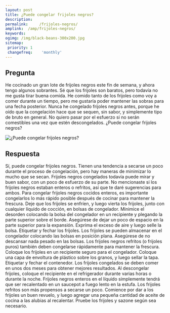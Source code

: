 ```yaml
---
layout: post
title: ¿Puede congelar frijoles negros?  
description: 
permalink:     /frijoles-negros/
amplink:  /amp/frijoles-negros/
keywords: 
ogimg: /img/black-beans-300x200.jpg
sitemap:
 priority: 1
 changefreq:    'monthly'
---
```




## Pregunta

He cocinado un gran lote de frijoles negros este fin de semana, y ahora tengo algunos sobrantes. Sé que los frijoles son baratos, pero todavía no me gusta tirar buena comida. He comido tanto de los frijoles como voy a comer durante un tiempo, pero me gustaría poder mantener las sobras para una fecha posterior. Nunca he congelado frijoles negros antes, porque he oído que la congelación hace que se sequen, sin sabor, y simplemente tipo de bruto en general. No quiero pasar por el esfuerzo si no serán comestibles una vez que estén descongelados. ¿Puede congelar frijoles negros?


![¿Puede congelar frijoles negros?](https://sepuedecongelar.com/img/black-beans-300x200.jpg "¿Puede congelar frijoles negros?" )


## Respuesta

Sí, puede congelar frijoles negros. Tienen una tendencia a secarse un poco durante el proceso de congelación, pero hay maneras de minimizar lo mucho que se secan. Frijoles negros congelados todavía puede mirar y buen sabor, con un poco de esfuerzo de su parte. No mencionaste si los frijoles negros estaban enteros o refritos, así que te daré sugerencias para ambos.
Para congelar frijoles negros cocidos enteros, es importante congelarlos lo más rápido posible después de cocinar para mantener la frescura. Deje que los frijoles se enfríen, y luego vierta los frijoles, junto con cualquier líquido de cocción, en bolsas de congelador. Minimice el desorden colocando la bolsa del congelador en un recipiente y plegando la parte superior sobre el borde. Asegúrese de dejar un poco de espacio en la parte superior para la expansión. Exprima el exceso de aire y luego selle la bolsa. Etiquetar y fechar los frijoles. Los frijoles se pueden almacenar en el congelador colocando las bolsas en posición plana. Asegúrese de no descansar nada pesado en las bolsas.
Los frijoles negros refritos (o frijoles puros) también deben congelarse rápidamente para mantener la frescura. Coloque los frijoles en un recipiente seguro para el congelador. Coloque una capa de envoltura de plástico sobre los granos, y luego sellar la tapa. Etiquetar y fechar el contenedor. Los frijoles congelados se deben comer en unos dos meses para obtener mejores resultados.
Al descongelar frijoles, coloque el recipiente en el refrigerador durante varias horas o durante la noche. Frijoles negros enteros en el líquido simplemente tendrá que ser recalentado en un saucepot a fuego lento en la estufa. Los frijoles refritos son más propensos a secarse un poco. Comience por dar a los frijoles un buen revuelo, y luego agregar una pequeña cantidad de aceite de cocina a las alubias al recalentar. Pruebe los frijoles y sazone según sea necesario.

